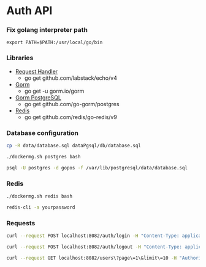 # Auth API

### Fix golang interpreter path
```
export PATH=$PATH:/usr/local/go/bin
```

### Libraries
- [Request Handler](https://echo.labstack.com/docs/quick-start)
  - go get github.com/labstack/echo/v4
- [Gorm](https://gorm.io/)
  - go get -u gorm.io/gorm
- [Gorm PostgreSQL](https://github.com/go-gorm/postgres)
	- go get github.com/go-gorm/postgres
- [Redis](https://github.com/redis/go-redis)
  - go get github.com/redis/go-redis/v9

### Database configuration
```sh
cp -R data/database.sql dataPgsql/db/database.sql

./dockermg.sh postgres bash

psql -U postgres -d gopos -f /var/lib/postgresql/data/database.sql
```

### Redis
```sh
./dockermg.sh redis bash

redis-cli -a yourpassword
```

### Requests
```sh
curl --request POST localhost:8082/auth/login -H "Content-Type: application/json" -d '{"email":"admin@example.com", "password":"user_pass"}'

curl --request POST localhost:8082/auth/logout -H "Content-Type: application/json" -d '{"email":"admin@example.com"}'

curl --request GET localhost:8082/users\?page\=1\&limit\=10 -H "Authorization: Bearer $JWT"
```
